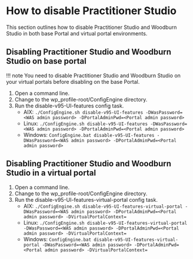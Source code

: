 # How to disable Practitioner Studio

This section outlines how to disable Practitioner Studio and Woodburn Studio in both base Portal and virtual portal environments.

## Disabling Practitioner Studio and Woodburn Studio on base portal

!!! note 
    You need to disable Practitioner Studio and Woodburn Studio on your virtual portals before disabling on the base Portal.

1.  Open a command line.
2.  Change to the wp\_profile-root/ConfigEngine directory.
3.  Run the disable-v95-UI-features config task.
    -   AIX: `./ConfigEngine.sh disable-v95-UI-features -DWasPassword=<WAS admin password> -DPortalAdminPwd=<Portal admin password>`
    -   Linux: `./ConfigEngine.sh disable-v95-UI-features -DWasPassword=<WAS admin password> -DPortalAdminPwd=<Portal admin password>`
    -   Windows: `ConfigEngine.bat disable-v95-UI-features -DWasPassword=<WAS admin password> -DPortalAdminPwd=<Portal admin password>`

## Disabling Practitioner Studio and Woodburn Studio in a virtual portal

1.  Open a command line.
2.  Change to the wp\_profile-root/ConfigEngine directory.
3.  Run the disable-v95-UI-features-virtual-portal config task.
    -   AIX: `./ConfigEngine.sh disable-v95-UI-features-virtual-portal -DWasPassword=<WAS admin password> -DPortalAdminPwd=<Portal admin password> -DVirtualPortalContext=`
    -   Linux: `./ConfigEngine.sh disable-v95-UI-features-virtual-portal -DWasPassword=<WAS admin password> -DPortalAdminPwd=<Portal admin password> -DVirtualPortalContext=`
    -   Windows: `ConfigEngine.bat disable-v95-UI-features-virtual-portal -DWasPassword=<WAS admin password> -DPortalAdminPwd=<Portal admin password> -DVirtualPortalContext=`


